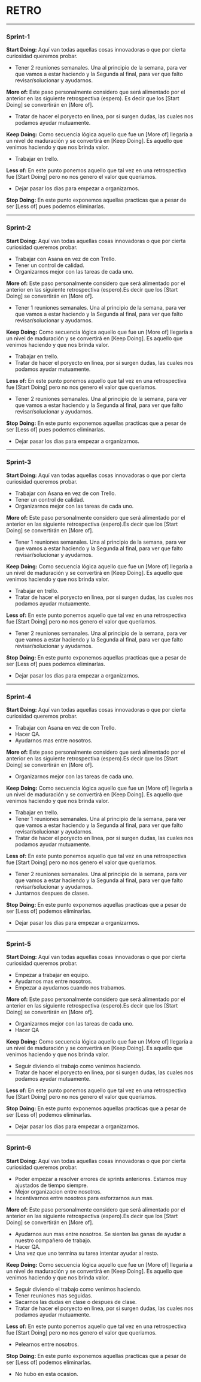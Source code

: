 # RETRO

---

### Sprint-1

**Start Doing:** Aquí van todas aquellas cosas innovadoras o que por cierta curiosidad queremos probar.

- Tener 2 reuniones semanales. Una al principio de la semana, para ver que vamos a estar haciendo y la Segunda al final, para ver que falto revisar/solucionar y ayudarnos.

**More of:** Este paso personalmente considero que será alimentado por el anterior en las siguiente retrospectiva (espero). Es decir que los [Start Doing] se convertirán en [More of]. 

- Tratar de hacer el poryecto en linea, por si surgen dudas, las cuales nos podamos ayudar mutuamente.

**Keep Doing:** Como secuencia lógica aquello que fue un [More of] llegaría a un nivel de maduración y se convertirá en [Keep Doing]. Es aquello que venimos haciendo y que nos brinda valor.

- Trabajar en trello.

**Less of:** En este punto ponemos aquello que tal vez en una retrospectiva fue [Start Doing] pero no nos genero el valor que queriamos.

- Dejar pasar los dias para empezar a organizarnos.

**Stop Doing:** En este punto exponemos aquellas practicas que a pesar de ser [Less of] pues podemos eliminarlas.

---

### Sprint-2

**Start Doing:** Aquí van todas aquellas cosas innovadoras o que por cierta curiosidad queremos probar.

- Trabajar con Asana en vez de con Trello.
- Tener un control de calidad.
- Organizarnos mejor con las tareas de cada uno.

**More of:** Este paso personalmente considero que será alimentado por el anterior en las siguiente retrospectiva (espero).Es decir que los [Start Doing] se convertirán en [More of]. 

- Tener 1 reuniones semanales. Una al principio de la semana, para ver que vamos a estar haciendo y la Segunda al final, para ver que falto revisar/solucionar y ayudarnos.

**Keep Doing:** Como secuencia lógica aquello que fue un [More of] llegaría a un nivel de maduración y se convertirá en [Keep Doing]. Es aquello que venimos haciendo y que nos brinda valor.

- Trabajar en trello.
- Tratar de hacer el poryecto en linea, por si surgen dudas, las cuales nos podamos ayudar mutuamente.

**Less of:** En este punto ponemos aquello que tal vez en una retrospectiva fue [Start Doing] pero no nos genero el valor que queriamos. 

- Tener 2 reuniones semanales. Una al principio de la semana, para ver que vamos a estar haciendo y la Segunda al final, para ver que falto revisar/solucionar y ayudarnos.

**Stop Doing:** En este punto exponemos aquellas practicas que a pesar de ser [Less of] pues podemos eliminarlas.

- Dejar pasar los dias para empezar a organizarnos.

---

### Sprint-3

**Start Doing:** Aquí van todas aquellas cosas innovadoras o que por cierta curiosidad queremos probar.

- Trabajar con Asana en vez de con Trello.
- Tener un control de calidad.
- Organizarnos mejor con las tareas de cada uno.

**More of:** Este paso personalmente considero que será alimentado por el anterior en las siguiente retrospectiva (espero).Es decir que los [Start Doing] se convertirán en [More of]. 

- Tener 1 reuniones semanales. Una al principio de la semana, para ver que vamos a estar haciendo y la Segunda al final, para ver que falto revisar/solucionar y ayudarnos.

**Keep Doing:** Como secuencia lógica aquello que fue un [More of] llegaría a un nivel de maduración y se convertirá en [Keep Doing]. Es aquello que venimos haciendo y que nos brinda valor.

- Trabajar en trello.
- Tratar de hacer el poryecto en linea, por si surgen dudas, las cuales nos podamos ayudar mutuamente.

**Less of:** En este punto ponemos aquello que tal vez en una retrospectiva fue [Start Doing] pero no nos genero el valor que queriamos. 

- Tener 2 reuniones semanales. Una al principio de la semana, para ver que vamos a estar haciendo y la Segunda al final, para ver que falto revisar/solucionar y ayudarnos.

**Stop Doing:** En este punto exponemos aquellas practicas que a pesar de ser [Less of] pues podemos eliminarlas.

- Dejar pasar los dias para empezar a organizarnos.

---

### Sprint-4

**Start Doing:** Aquí van todas aquellas cosas innovadoras o que por cierta curiosidad queremos probar.

- Trabajar con Asana en vez de con Trello.
- Hacer QA.
- Ayudarnos mas entre nosotros.

**More of:** Este paso personalmente considero que será alimentado por el anterior en las siguiente retrospectiva (espero).Es decir que los [Start Doing] se convertirán en [More of]. 

- Organizarnos mejor con las tareas de cada uno.

**Keep Doing:** Como secuencia lógica aquello que fue un [More of] llegaría a un nivel de maduración y se convertirá en [Keep Doing]. Es aquello que venimos haciendo y que nos brinda valor.

- Trabajar en trello.
- Tener 1 reuniones semanales. Una al principio de la semana, para ver que vamos a estar haciendo y la Segunda al final, para ver que falto revisar/solucionar y ayudarnos.
- Tratar de hacer el poryecto en linea, por si surgen dudas, las cuales nos podamos ayudar mutuamente.

**Less of:** En este punto ponemos aquello que tal vez en una retrospectiva fue [Start Doing] pero no nos genero el valor que queriamos. 

- Tener 2 reuniones semanales. Una al principio de la semana, para ver que vamos a estar haciendo y la Segunda al final, para ver que falto revisar/solucionar y ayudarnos.
- Juntarnos despues de clases.

**Stop Doing:** En este punto exponemos aquellas practicas que a pesar de ser [Less of] podemos eliminarlas.

- Dejar pasar los dias para empezar a organizarnos.


---


### Sprint-5

**Start Doing:** Aquí van todas aquellas cosas innovadoras o que por cierta curiosidad queremos probar.

- Empezar a trabajar en equipo.
- Ayudarnos mas entre nosotros.
- Empezar a ayudarnos cuando nos trabamos.

**More of:** Este paso personalmente considero que será alimentado por el anterior en las siguiente retrospectiva (espero).Es decir que los [Start Doing] se convertirán en [More of]. 

- Organizarnos mejor con las tareas de cada uno.
- Hacer QA

**Keep Doing:** Como secuencia lógica aquello que fue un [More of] llegaría a un nivel de maduración y se convertirá en [Keep Doing]. Es aquello que venimos haciendo y que nos brinda valor.

- Seguir diviendo el trabajo como venimos haciendo.
- Tratar de hacer el poryecto en linea, por si surgen dudas, las cuales nos podamos ayudar mutuamente.

**Less of:** En este punto ponemos aquello que tal vez en una retrospectiva fue [Start Doing] pero no nos genero el valor que queriamos. 


**Stop Doing:** En este punto exponemos aquellas practicas que a pesar de ser [Less of] podemos eliminarlas.

- Dejar pasar los dias para empezar a organizarnos.


---


### Sprint-6

**Start Doing:** Aquí van todas aquellas cosas innovadoras o que por cierta curiosidad queremos probar.

- Poder empezar a resolver errores de sprints anteriores. Estamos muy ajustados de tiempo siempre.
- Mejor organizacion entre nosotros.
- Incentivarnos entre nosotros para esforzarnos aun mas.

**More of:** Este paso personalmente considero que será alimentado por el anterior en las siguiente retrospectiva (espero).Es decir que los [Start Doing] se convertirán en [More of]. 

- Ayudarnos aun mas entre nosotros. Se sienten las ganas de ayudar a nuestro compañero de trabajo.
- Hacer QA.
- Una vez que uno termina su tarea intentar ayudar al resto.

**Keep Doing:** Como secuencia lógica aquello que fue un [More of] llegaría a un nivel de maduración y se convertirá en [Keep Doing]. Es aquello que venimos haciendo y que nos brinda valor.

- Seguir diviendo el trabajo como venimos haciendo.
- Tener reuniones mas seguidas.
- Sacarnos las dudas en clase o despues de clase.
- Tratar de hacer el poryecto en linea, por si surgen dudas, las cuales nos podamos ayudar mutuamente.

**Less of:** En este punto ponemos aquello que tal vez en una retrospectiva fue [Start Doing] pero no nos genero el valor que queriamos. 

- Pelearnos entre nosotros.

**Stop Doing:** En este punto exponemos aquellas practicas que a pesar de ser [Less of] podemos eliminarlas.

- No hubo en esta ocasion.
